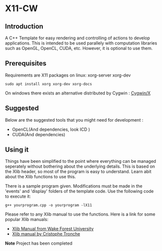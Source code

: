 # X11-CW

## Introduction

A C++ Template for easy rendering and controlling of actions to develop applications.
This is intended to be used parallely with computation libraries such as OpenGL, OpenCL, CUDA, etc. However, it is optional
to use them.


## Prerequisites

Requirements are X11 packages on linux: xorg-server xorg-dev

```shell
sudo apt install xorg xorg-dev xorg-docs
```

On windows there exists an alternative distributed by Cygwin : [Cygwin/X](https://x.cygwin.com/)

## Suggested
Below are the suggested tools that you might need for development :

* OpenCL(And dependencies, look ICD )
* CUDA(And dependencies)

## Using it

Things have been simplified to the point where everything can be managed seperately without bothering about the underlying details. This is based on the Xlib header, so most of the program is easy to understand. Learn abit about the Xlib functions to use this.

There is a sample program given. Modifications must be made in the 'events' and 'display' folders of the template code. Use the following code to execute it:

```shell
g++ yourprogram.cpp -o yourprogram -lX11
```

Please refer to any Xlib manual to use the functions. Here is a link for some popular Xlib manuals:

* [Xlib Manual from Wake Forest University](http://csweb.cs.wfu.edu/~torgerse/Kokua/Irix_6.5.21_doc_cd/usr/share/Insight/library/SGI_bookshelves/SGI_Developer/books/XLib_PG/sgi_html/index.html)
* [Xlib manual by Cristophe Tronche](https://tronche.com/gui/x/xlib/)


**Note**
Project has been completed
